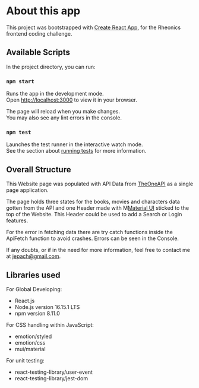 # About this app

This project was bootstrapped with [Create React App](https://github.com/facebook/create-react-app), for the Rheonics frontend coding challenge.

## Available Scripts

In the project directory, you can run:

### `npm start`

Runs the app in the development mode.\
Open [http://localhost:3000](http://localhost:3000) to view it in your browser.

The page will reload when you make changes.\
You may also see any lint errors in the console.

### `npm test`

Launches the test runner in the interactive watch mode.\
See the section about [running tests](https://facebook.github.io/create-react-app/docs/running-tests) for more information.

## Overall Structure
This Website page was populated with API Data from [TheOneAPI](https://the-one-api.dev/) as a single page application.

The page holds three states for the books, movies and characters data gotten from the API and one Header made with M[Material UI](https://mui.com/) sticked to the top of the Website. This Header could be used to add a Search or Login features.

For the error in fetching data there are try catch functions inside the ApiFetch function to avoid crashes. Errors can be seen in the Console.

If any doubts, or if in the need for more information, feel free to contact me at jepach@gmail.com.

## Libraries used

For Global Developing:
- React.js
- Node.js version 16.15.1 LTS
- npm version 8.11.0

For CSS handling within JavaScript:
- emotion/styled
- emotion/css
- mui/material

For unit testing:
- react-testing-library/user-event
- react-testing-library/jest-dom
